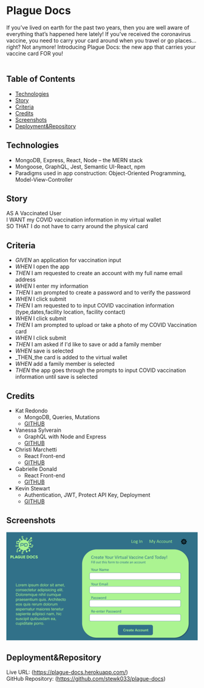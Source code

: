 # Plague Docs

If you’ve lived on earth for the past two years, then you are well aware of everything that’s happened here lately! If you’ve received the coronavirus vaccine, you need to carry your card around when you travel or go places… right? Not anymore! Introducing Plague Docs: the new app that carries your vaccine card FOR you!<br/><br/>

## Table of Contents

* [Technologies](#Technologies)
* [Story](#Story)
* [Criteria](#Criteria)
* [Credits](#Credits)
* [Screenshots](#Screenshots)
* [Deployment&Repository](#Deployment&Repository)

## Technologies

* MongoDB, Express, React, Node – the MERN stack
* Mongoose, GraphQL, Jest, Semantic UI-React, npm
* Paradigms used in app construction: Object-Oriented Programming, Model-View-Controller

## Story

AS A Vaccinated User <br/>
I WANT my COVID vaccination information in my virtual wallet <br/>
SO THAT I do not have to carry around the physical card

## Criteria

* _GIVEN_ an application for vaccination input
* _WHEN_ I open the app
* _THEN_ I am requested to create an account with my full name email address  
* _WHEN_ I enter my information 
* _THEN_ I am prompted to create a password and to verify the password
* _WHEN_ I click submit 
* _THEN_ I am requested to to input COVID vaccination information (type,dates,facility location, facility contact)
* _WHEN_ I click submit 
* _THEN_ I am prompted to upload or take a photo of my COVID Vaccination card
* _WHEN_ I click submit
* _THEN_ I am asked if I'd like to save or add a family member
* _WHEN_ save is selected 
* _THEN_the card is added to the virtual wallet
* _WHEN_ add a family member is selected 
* _THEN_ the app goes through the prompts to input COVID vaccination information until save is selected

## Credits

* Kat Redondo
    - MongoDB, Queries, Mutations
    - [GITHUB](https://github.com/ru3ykat)
* Vanessa Sylverain
    - GraphQL with Node and Express
    - [GITHUB](https://github.com/sylverainv)
* Christi Marchetti
    - React Front-end
    - [GITHUB](https://github.com/chl850405)
* Gabrielle Donald
    - React Front-end
    - [GITHUB](https://github.com/gabriellenoelle)
* Kevin Stewart
    - Authentication, JWT, Protect API Key, Deployment
    - [GITHUB](https://github.com/stewk033)

## Screenshots

![MOCKUP](./assets/images/mockup.png)

## Deployment&Repository

Live URL: (https://plague-docs.herokuapp.com/) <br/>
GitHub Repository: (https://github.com/stewk033/plague-docs)
